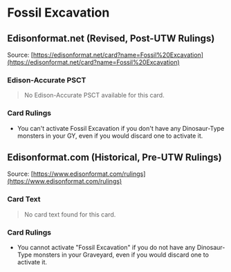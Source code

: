 # Fossil Excavation

## Edisonformat.net (Revised, Post-UTW Rulings)

Source: [https://edisonformat.net/card?name=Fossil%20Excavation](https://edisonformat.net/card?name=Fossil%20Excavation)

### Edison-Accurate PSCT

> No Edison-Accurate PSCT available for this card.

### Card Rulings

*   You can't activate Fossil Excavation if you don't have any Dinosaur-Type monsters in your GY, even if you would discard one to activate it.


## Edisonformat.com (Historical, Pre-UTW Rulings)

Source: [https://www.edisonformat.com/rulings](https://www.edisonformat.com/rulings)

### Card Text

> No card text found for this card.

### Card Rulings

*   You cannot activate "Fossil Excavation" if you do not have any Dinosaur-Type monsters in your Graveyard, even if you would discard one to activate it.


